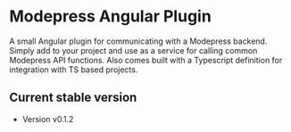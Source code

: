 # Modepress Angular Plugin

A small Angular plugin for communicating with a Modepress backend. Simply add to your project and use as a
service for calling common Modepress API functions. Also comes built with a Typescript definition for integration
with TS based projects.

## Current stable version
* Version v0.1.2